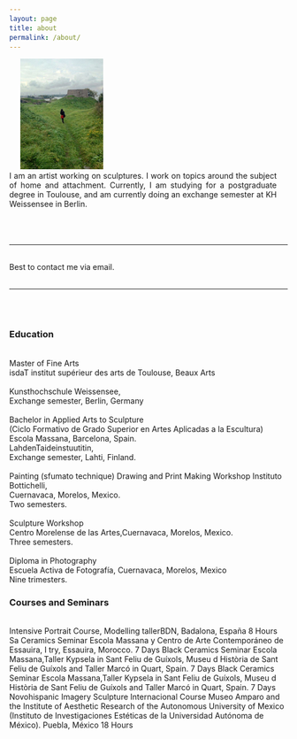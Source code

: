 ```yaml
---
layout: page
title: about
permalink: /about/
---
```


<img class="col one right" style="height:200px;margin-left: 20px;" src="/img/prof_pic.jpg">

<br/>

<div style="text-align: justify; margin-right: 20px;">
   <div>I am an artist working on sculptures. I work on topics around the subject of home and attachment. Currently, I am studying for a postgraduate degree in Toulouse, and am currently doing an exchange semester at KH Weissensee in Berlin.</div>
</div>
<br/>

<br/>

<br/>
<hr/>
<br/>
<span class="contacticon center">
	<a href="mailto:alarconbego@gmail.com"><i class="fa fa-envelope-square"></i></a>
	<a href="https://www.behance.net/begoalarcon" target="_blank"><i class="fa fa-behance-square"></i></a>
	<a href="https://www.instagram.com/begoalagu/" target="_blank"><i class="fa fa-instagram"></i></a>
</span>

<div class="col three caption">
	Best to contact me via email.
</div>

<br/>
<hr/>
<br/>



<br/>
<h3>Education</h3> <br/>
Master of Fine Arts <br/>
isdaT institut supérieur des arts de Toulouse, Beaux Arts<br/>
<br/>
Kunsthochschule Weissensee,<br/>
Exchange semester, Berlin, Germany <br/>
<br/>
Bachelor in Applied Arts to Sculpture<br/>
(Ciclo Formativo de Grado Superior en Artes Aplicadas a la Escultura)<br/>
Escola Massana, Barcelona, Spain.<br/>
LahdenTaideinstuutitin, <br/>
Exchange semester, Lahti, Finland.<br/>
<br/>
Painting (sfumato technique) Drawing and Print Making Workshop Instituto Bottichelli,<br/>
Cuernavaca, Morelos, Mexico.<br/>
Two semesters.<br/>
<br/>
Sculpture Workshop<br/>
Centro Morelense de las Artes,Cuernavaca, Morelos, Mexico. <br/>
Three semesters.<br/>
<br/>
Diploma in Photography<br/>
Escuela Activa de Fotografía, Cuernavaca, Morelos, Mexico <br/>
Nine trimesters.<br/>

<h3>Courses and Seminars</h3> <br/>
Intensive Portrait Course, Modelling tallerBDN, Badalona, España
8 Hours
Sa  Ceramics Seminar
Escola Massana y Centro de Arte Contemporáneo de Essauira, I try, Essauira, Morocco.
7 Days
Black Ceramics Seminar
Escola Massana,Taller Kypsela in Sant Feliu de Guíxols, Museu d ́Història de Sant Feliu de Guíxols and Taller Marcó in Quart, Spain.
7 Days
Black Ceramics Seminar
Escola Massana,Taller Kypsela in Sant Feliu de Guíxols, Museu d ́Història de Sant Feliu de Guíxols and Taller Marcó in Quart, Spain.
7 Days
Novohispanic Imagery Sculpture Internacional Course
Museo Amparo and the Institute of Aesthetic Research of the Autonomous University of Mexico (Instituto de Investigaciones Estéticas de la Universidad Autónoma de México). Puebla, México
18 Hours
